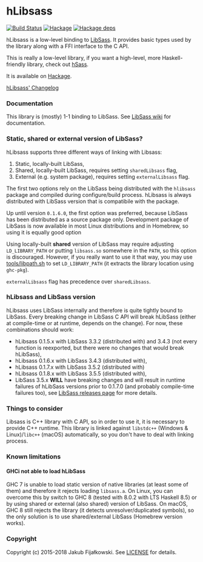 hLibsass
========
[![Build Status](https://travis-ci.org/jakubfijalkowski/hlibsass.svg?branch=master)](https://travis-ci.org/jakubfijalkowski/hlibsass)
[![Hackage](https://img.shields.io/hackage/v/hlibsass.svg)](http://hackage.haskell.org/package/hlibsass)
[![Hackage deps](https://img.shields.io/hackage-deps/v/hlibsass.svg)](http://packdeps.haskellers.com/reverse/hlibsass)

hLibsass is a low-level binding to [LibSass](https://github.com/sass/libsass "LibSass"). It provides basic types used by the library along with a FFI interface to the C API.

This is really a low-level library, if you want a high-level, more Haskell-friendly library, check out [hSass](https://github.com/jakubfijalkowski/hsass).

It is available on [Hackage](http://hackage.haskell.org/package/hlibsass).

[hLibsass' Changelog](CHANGELOG.md)

### Documentation

This library is (mostly) 1-1 binding to LibSass. See [LibSass wiki](https://github.com/sass/libsass/wiki "LibSass wiki") for documentation.

### Static, shared or external version of LibSass?

hLibsass supports three different ways of linking with Libsass:

1. Static, locally-built LibSass,
2. Shared, locally-built LibSass, requires setting `sharedLibsass` flag,
3. External (e.g. system package), requires setting `externalLibsass` flag.

The first two options rely on the LibSass being distributed with the `hlibsass` package and compiled during configure/build process. hLibsass is always distributed with LibSass version that is compatibile with the package.

Up until version `0.1.6.0`, the first option was preferred, because LibSass has been distributed as a source package only. Development package of LibSass is now available in most Linux distributions and in Homebrew, so using it is equally good option

Using locally-built **shared** version of LibSass may require adjusting `LD_LIBRARY_PATH` or putting `libsass.so` somewhere in the `PATH`, so this option is discouraged. However, if you really want to use it that way, you may use [tools/libpath.sh](tools/libpath.sh) to set `LD_LIBRARY_PATH` (it extracts the library location using `ghc-pkg`).

`externalLibsass` flag has precedence over `sharedLibsass`.

### hLibsass and LibSass version

hLibsass uses LibSass internally and therefore is quite tightly bound to LibSass. Every breaking change in LibSass C API will break hLibSass (either at compile-time or at runtime, depends on the change). For now, these combinations should work:

- hLibsass 0.1.5.x with LibSass 3.3.2 (distributed with) and 3.4.3 (not every function is reexported, but there were no changes that would break hLibSass),
- hLibsass 0.1.6.x with LibSass 3.4.3 (distributed with),
- hLibsass 0.1.7.x with LibSass 3.5.2 (distributed with)
- hLibsass 0.1.8.x with LibSass 3.5.5 (distributed with),
- LibSass 3.5.x **WILL** have breaking changes and will result in runtime failures of hLibSass versions prior to 0.1.7.0 (and probably compile-time failures too), see [LibSass releases page](https://github.com/sass/libsass/releases) for more details.

### Things to consider

Libsass is C++ library with C API, so in order to use it, it is necessary to provide C++ runtime. This library is linked against `libstdc++` (Windows & Linux)/`libc++` (macOS) automatically, so you don't have to deal with linking process.

### Known limitations

#### GHCi not able to load hLibSass

GHC 7 is unable to load static version of native libraries (at least some of them) and therefore it rejects loading `libsass.a`. On Linux, you can overcome this by switch to GHC 8 (tested with 8.0.2 with LTS Haskell 8.5) or by using shared or external (also shared) version of LibSass. On macOS, GHC 8 still rejects the library (it detects unresolver/duplicated symbols), so the only solution is to use shared/external LibSass (Homebrew version works).

### Copyright

Copyright (c) 2015-2018 Jakub Fijałkowski. See [LICENSE](LICENSE) for details.
